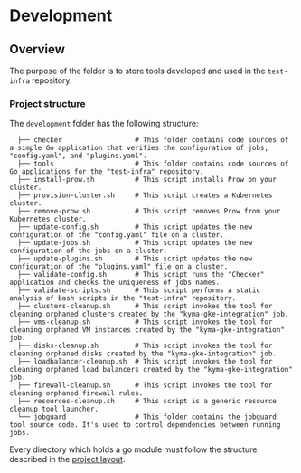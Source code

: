 # Development

## Overview

The purpose of the folder is to store tools developed and used in the `test-infra` repository.

### Project structure

The `development` folder has the following structure:

<!-- Update the project structure each time you modify it. -->

```
  ├── checker                  # This folder contains code sources of a simple Go application that verifies the configuration of jobs, "config.yaml", and "plugins.yaml".
  ├── tools                    # This folder contains code sources of Go applications for the "test-infra" repository.
  ├── install-prow.sh          # This script installs Prow on your cluster.
  ├── provision-cluster.sh     # This script creates a Kubernetes cluster.
  ├── remove-prow.sh           # This script removes Prow from your Kubernetes cluster.
  ├── update-config.sh         # This script updates the new configuration of the "config.yaml" file on a cluster.
  ├── update-jobs.sh           # This script updates the new configuration of the jobs on a cluster.
  ├── update-plugins.sh        # This script updates the new configuration of the "plugins.yaml" file on a cluster.
  ├── validate-config.sh       # This script runs the "Checker" application and checks the uniqueness of jobs names.
  ├── validate-scripts.sh      # This script performs a static analysis of bash scripts in the "test-infra" repository.
  ├── clusters-cleanup.sh      # This script invokes the tool for cleaning orphaned clusters created by the "kyma-gke-integration" job.
  ├── vms-cleanup.sh           # This script invokes the tool for cleaning orphaned VM instances created by the "kyma-gke-integration" job.
  ├── disks-cleanup.sh         # This script invokes the tool for cleaning orphaned disks created by the "kyma-gke-integration" job.
  ├── loadbalancer-cleanup.sh  # This script invokes the tool for cleaning orphaned load balancers created by the "kyma-gke-integration" job.
  ├── firewall-cleanup.sh      # This script invokes the tool for cleaning orphaned firewall rules.
  ├── resources-cleanup.sh     # This script is a generic resource cleanup tool launcher.
  └── jobguard                 # This folder contains the jobguard tool source code. It's used to control dependencies between running jobs.

```

Every directory which holds a go module must follow the structure described in the [project layout](https://github.com/golang-standards/project-layout).
